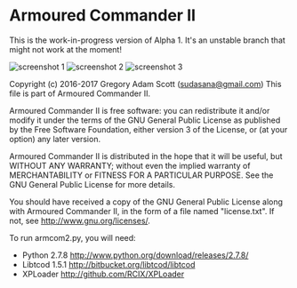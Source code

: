 # Armoured Commander II

This is the work-in-progress version of Alpha 1. It's an unstable branch that might not work at the moment!

![screenshot 1](https://github.com/sudasana/armcom2/blob/master/screenshots/armcom2_1.png "Armoured Commander II Screenshot")
![screenshot 2](https://github.com/sudasana/armcom2/blob/master/screenshots/armcom2_2.png "Armoured Commander II Screenshot")
![screenshot 3](https://github.com/sudasana/armcom2/blob/master/screenshots/armcom2_3.png "Armoured Commander II Screenshot")

Copyright (c) 2016-2017 Gregory Adam Scott (sudasana@gmail.com)
This file is part of Armoured Commander II.

Armoured Commander II is free software: you can redistribute it and/or modify
it under the terms of the GNU General Public License as published by
the Free Software Foundation, either version 3 of the License, or
(at your option) any later version.

Armoured Commander II is distributed in the hope that it will be useful,
but WITHOUT ANY WARRANTY; without even the implied warranty of
MERCHANTABILITY or FITNESS FOR A PARTICULAR PURPOSE. See the
GNU General Public License for more details.

You should have received a copy of the GNU General Public License
along with Armoured Commander II, in the form of a file named "license.txt".
If not, see <http://www.gnu.org/licenses/>.


To run armcom2.py, you will need:

* Python 2.7.8	http://www.python.org/download/releases/2.7.8/
* Libtcod 1.5.1	http://bitbucket.org/libtcod/libtcod
* XPLoader	http://github.com/RCIX/XPLoader
